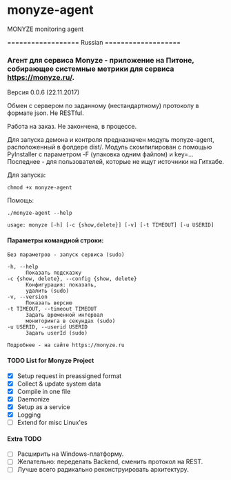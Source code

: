 # monyze-agent
MONYZE monitoring agent

================== Russian ===================

### Агент для сервиса Monyze - приложение на Питоне, собирающее системные метрики для сервиса https://monyze.ru/. 

Версия 0.0.6 (22.11.2017)

Обмен с сервером по заданному (нестандартному) протоколу в формате json. Не RESTful.

Работа на заказ. Не закончена, в процессе.

Для запуска демона и контроля предназначен модуль monyze-agent, расположенный в фолдере dist/. Модуль скомпилирован с помощью PyInstaller с параметром -F (упаковка одним файлом) и key=... Последнее - для пользователей, которые не ищут источники на Гитхабе.

Для запуска:

`chmod +x monyze-agent`

Помощь:

`./monyze-agent --help`

```
usage: monyze [-h] [-c {show,delete}] [-v] [-t TIMEOUT] [-u USERID]
```

#### Параметры командной строки:

```
Без параметров - запуск сервиса (sudo)

-h, --help
      Показать подсказку
-c {show, delete}, --config {show, delete}
      Конфигурация: показать,
      удалить (sudo)
-v, --version
      Показать версию
-t TIMEOUT, --timeout TIMEOUT
      Задать временной интервал
      мониторинга в секундах (sudo)
-u USERID, --userid USERID
      Задать userId (sudo)

Подробнее - на сайте https://monyze.ru
```

#### TODO List for Monyze Project

- [x] Setup request in preassigned format
- [x] Collect & update system data
- [x] Compile in one file
- [x] Daemonize
- [x] Setup as a service
- [x] Logging
- [ ] Extend for misc Linux'es

#### Extra TODO
- [ ] Расширить на Windows-платформу.
- [ ] Желательно: переделать Backend, сменить протокол на REST.
- [ ] Лучше всего радикально реконструировать архитектуру.
